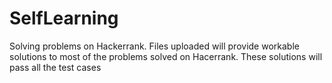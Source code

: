 # SelfLearning
Solving problems on Hackerrank. Files uploaded will provide workable solutions to most of the problems solved on Hacerrank. These solutions will pass all the test cases
